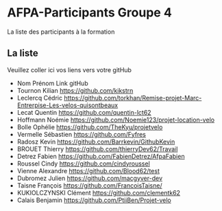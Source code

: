 # AFPA-Participants Groupe 4
La liste des participants à la formation


## La liste 
Veuillez coller ici vos liens vers votre gitHub

 - Nom 	         Prénom 	            Link gitHub 
 - Tournon       Kilian              https://github.com/kikstrn
 - Leclercq      Cédric              https://github.com/torkhan/Remise-projet-Marc-Entrerpise-Les-velos-quisontbeaux
 - Lecat         Quentin             https://github.com/quentin-lct62
 - Hoffmann      Noémie              https://github.com/Noemie123/projet-location-velo
 - Bolle         Ophélie             https://github.com/TheKyu/projetvelo
 - Vermelle      Sébastien           https://github.com/Fyfres     
 - Radosz        Kevin               https://github.com/Barrkevin/GithubKevin
 - BROUET        Thierry             https://github.com/thierryDev62/Travail  
 - Detrez	       Fabien		            https://github.com/FabienDetrez/AfpaFabien
 - Roussel       Cindy               https://github.com/cindyroussel
 - Vienne        Alexandre           https://github.com/Blood62/test
 - Dubromez      Julien              https://github.com/macgyver-dev
 - Taisne        François            https://github.com/FrancoisTaisne/
 - KUKIOLCZYNSKI Clément             https://github.com/clementk62
 - Calais        Benjamin            https://github.com/PtiiBen/Projet-velo

